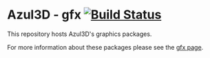 # Azul3D - gfx [![Build Status](https://travis-ci.org/azul3d/gfx.svg?branch=master)](https://travis-ci.org/azul3d/gfx)

This repository hosts Azul3D's graphics packages.

For more information about these packages please see the [gfx page](https://azul3d.org/gfx).
